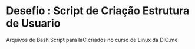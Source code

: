 # Desefio : Script de Criação Estrutura de Usuario
Arquivos de Bash Script para IaC criados no curso de Linux da DIO.me
